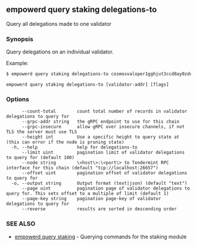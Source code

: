 ## empowerd query staking delegations-to

Query all delegations made to one validator

### Synopsis

Query delegations on an individual validator.

Example:
```bash
$ empowerd query staking delegations-to cosmosvaloper1gghjut3ccd8ay0zduzj64hwre2fxs9ldmqhffj
```

```
empowerd query staking delegations-to [validator-addr] [flags]
```

### Options

```
      --count-total        count total number of records in validator delegations to query for
      --grpc-addr string   the gRPC endpoint to use for this chain
      --grpc-insecure      allow gRPC over insecure channels, if not TLS the server must use TLS
      --height int         Use a specific height to query state at (this can error if the node is pruning state)
  -h, --help               help for delegations-to
      --limit uint         pagination limit of validator delegations to query for (default 100)
      --node string        \<host\>:\<port\> to Tendermint RPC interface for this chain (default "tcp://localhost:26657")
      --offset uint        pagination offset of validator delegations to query for
  -o, --output string      Output format (text|json) (default "text")
      --page uint          pagination page of validator delegations to query for. This sets offset to a multiple of limit (default 1)
      --page-key string    pagination page-key of validator delegations to query for
      --reverse            results are sorted in descending order
```

### SEE ALSO

* [empowerd query staking](empowerd_query_staking.md)	 - Querying commands for the staking module

